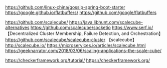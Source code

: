 https://github.com/linux-china/gossip-spring-boot-starter
https://google.github.io/flatbuffers/
https://github.com/google/flatbuffers


https://github.com/scalecube/
https://java.libhunt.com/scalecube-alternatives
https://github.com/scalecube/socketio
https://www.serf.io/   【Decentralized Cluster Membership, Failure Detection, and Orchestration】
https://github.com/scalecube/scalecube-cluster   【scalecube】
http://scalecube.io/
https://microservices.io/articles/scalecube.html
https://geeknarrator.com/2018/03/06/scaling-applications-the-scale-cube/

https://checkerframework.org/tutorial/
https://checkerframework.org/